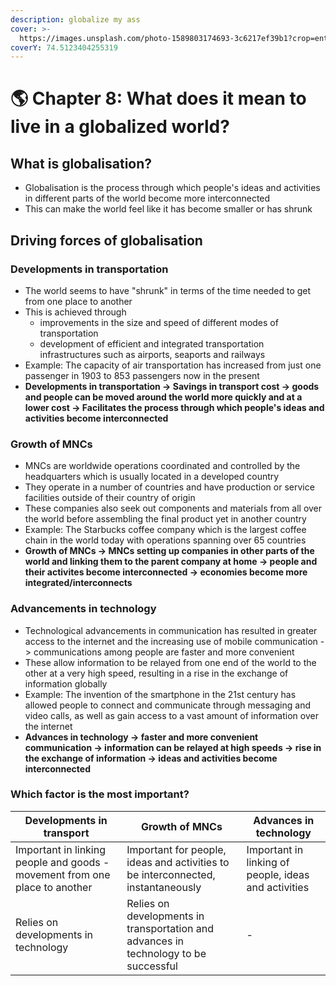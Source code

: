 ```yaml
---
description: globalize my ass
cover: >-
  https://images.unsplash.com/photo-1589803174693-3c6217ef39b1?crop=entropy&cs=tinysrgb&fm=jpg&ixid=MnwxOTcwMjR8MHwxfHNlYXJjaHwyfHxnbG9iYWxpc2F0aW9ufGVufDB8fHx8MTY2MDU2ODU5Mg&ixlib=rb-1.2.1&q=80
coverY: 74.5123404255319
---
```


# 🌎 Chapter 8: What does it mean to live in a globalized world?

## What is globalisation?

* Globalisation is the process through which people's ideas and activities in different parts of the world become more interconnected
* This can make the world feel like it has become smaller or has shrunk

## Driving forces of globalisation

### Developments in transportation

* The world seems to have "shrunk" in terms of the time needed to get from one place to another
* This is achieved through&#x20;
  * improvements in the size and speed of different modes of transportation
  * development of efficient and integrated transportation infrastructures such as airports, seaports and railways
* Example: The capacity of air transportation has increased from just one passenger in 1903 to 853 passengers now in the present
* **Developments in transportation -> Savings in transport cost -> goods and people can be moved around the world more quickly and at a lower cost -> Facilitates the process through which people's ideas and activities become interconnected**

### Growth of MNCs

* MNCs are worldwide operations coordinated and controlled by the headquarters which is usually located in a developed country
* They operate in a number of countries and have production or service facilities outside of their country of origin
* These companies also seek out components and materials from all over the world before assembling the final product yet in another country
* Example:  The Starbucks coffee company which is the largest coffee chain in the world today with operations spanning over 65 countries
* **Growth of MNCs -> MNCs setting up companies in other parts of the world and linking them to the parent company at home -> people and their activites become interconnected -> economies become more integrated/interconnects**

### Advancements in technology

* Technological advancements in communication has resulted in greater access to the internet and the increasing use of mobile communication -> communications among people are faster and more convenient
* These allow information to be relayed from one end of the world to the other at a very high speed, resulting in a rise in the exchange of information globally&#x20;
* Example: The invention of the smartphone in the 21st century has allowed people to connect and communicate through messaging and video calls, as well as gain access to a vast amount of information over the internet
* **Advances in technology -> faster and more convenient communication -> information can be relayed at high speeds -> rise in the exchange of information -> ideas and activities become interconnected**

### Which factor is the most important?

| Developments in transport                                                  | Growth of MNCs                                                                       | Advances in technology                               |
| -------------------------------------------------------------------------- | ------------------------------------------------------------------------------------ | ---------------------------------------------------- |
| Important in linking people and goods - movement from one place to another | Important for people, ideas and activities to be interconnected, instantaneously     | Important in linking of people, ideas and activities |
| Relies on developments in technology                                       | Relies on developments in transportation and advances in technology to be successful | -                                                    |
